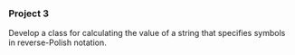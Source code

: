 ### Project 3

Develop a class for calculating the value of a string that specifies symbols in reverse-Polish notation.